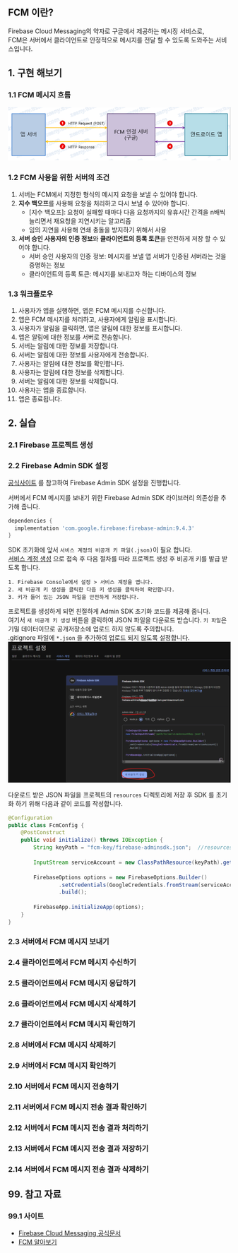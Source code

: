 ## FCM 이란?

Firebase Cloud Messaging의 약자로 구글에서 제공하는 메시징 서비스로,   
FCM은 서버에서 클라이언트로 안정적으로 메시지를 전달 할 수 있도록 도와주는 서비스입니다.

## 1. 구현 해보기

### 1.1 FCM 메시지 흐름

![img.png](img.png)

### 1.2 FCM 사용을 위한 서버의 조건

1. 서버는 FCM에서 지정한 형식의 메시지 요청을 보낼 수 있어야 합니다.
2. **지수 백오프**를 사용해 요청을 처리하고 다시 보낼 수 있어야 합니다.
    - [지수 백오프]: 요청이 실패할 때마다 다음 요청까지의 유휴시간 간격을 n배씩 늘리면서 재요청을 지연시키는 알고리즘
    - 임의 지연을 사용해 연쇄 충돌을 방지하기 위해서 사용
3. **서버 승인 사용자의 인증 정보**와 **클라이언트의 등록 토큰**을 안전하게 저장 할 수 있어야 합니다.
    - 서버 승인 사용자의 인증 정보: 메시지를 보낼 앱 서버가 인증된 서버라는 것을 증명하는 정보
    - 클라이언트의 등록 토큰: 메시지를 보내고자 하는 디바이스의 정보

### 1.3 워크플로우

1. 사용자가 앱을 실행하면, 앱은 FCM 메시지를 수신합니다.
2. 앱은 FCM 메시지를 처리하고, 사용자에게 알림을 표시합니다.
3. 사용자가 알림을 클릭하면, 앱은 알림에 대한 정보를 표시합니다.
4. 앱은 알림에 대한 정보를 서버로 전송합니다.
5. 서버는 알림에 대한 정보를 저장합니다.
6. 서버는 알림에 대한 정보를 사용자에게 전송합니다.
7. 사용자는 알림에 대한 정보를 확인합니다.
8. 사용자는 알림에 대한 정보를 삭제합니다.
9. 서버는 알림에 대한 정보를 삭제합니다.
10. 사용자는 앱을 종료합니다.
11. 앱은 종료됩니다.

## 2. 실습

### 2.1 Firebase 프로젝트 생성

### 2.2 Firebase Admin SDK 설정

[공식사이트](https://firebase.google.com/docs/admin/setup?hl=ko&_gl=1*68beem*_up*MQ..*_ga*MTk1MTk3OTE0Mi4xNzM4Mjg0MTYy*_ga_CW55HF8NVT*MTczODI4NDE2Mi4xLjAuMTczODI4NDE2Mi4wLjAuMA..)
를 참고하여 Firebase Admin SDK 설정을 진행합니다.

서버에서 FCM 메시지를 보내기 위한 Firebase Admin SDK 라이브러리 의존성을 추가해 줍니다.

``` groovy
dependencies {
  implementation 'com.google.firebase:firebase-admin:9.4.3'
}
```

SDK 초기화에 앞서 `서비스 계정의 비공개 키 파일(.json)`이 필요 합니다.   
[서비스 계정 생성](https://console.firebase.google.com/u/0/project/_/settings/serviceaccounts/adminsdk?hl=ko&_gl=1*62ca0n*_up*MQ..*_ga*ODM1ODkwNTYwLjE3MzgyODY4NTI.*_ga_CW55HF8NVT*MTczODI4Njg1Mi4xLjAuMTczODI4Njg1Mi4wLjAuMA..)
으로 접속 후 다음 절차를 따라 프로젝트 생성 후 비공개 키를 발급 받도록 합니다.

``` text
1. Firebase Console에서 설정 > 서비스 계정을 엽니다.
2. 새 비공개 키 생성을 클릭한 다음 키 생성을 클릭하여 확인합니다.
3. 키가 들어 있는 JSON 파일을 안전하게 저장합니다.
```

프로젝트를 생성하게 되면 친절하게 Admin SDK 초기화 코드를 제공해 줍니다.  
여기서 `새 비공개 키 생성` 버튼을 클릭하여 JSON 파일을 다운로드 받습니다. `키 파일`은 기밀 데이터이므로 공개저장소에 업로드 하지 않도록 주의합니다.   
.gitignore 파일에 `*.json` 을 추가하여 업로드 되지 않도록 설정합니다.
![img_2.png](img_2.png)

다운로드 받은 JSON 파일을 프로젝트의 `resources` 디렉토리에 저장 후 SDK 를 초기화 하기 위해 다음과 같이 코드를 작성합니다.

``` java
@Configuration
public class FcmConfig {
    @PostConstruct
    public void initialize() throws IOException {
        String keyPath = "fcm-key/firebase-adminsdk.json";  //resources 폴더에 넣어둔 key 경로

        InputStream serviceAccount = new ClassPathResource(keyPath).getInputStream();

        FirebaseOptions options = new FirebaseOptions.Builder()
                .setCredentials(GoogleCredentials.fromStream(serviceAccount))
                .build();

        FirebaseApp.initializeApp(options);
    }
}
```

### 2.3 서버에서 FCM 메시지 보내기

### 2.4 클라이언트에서 FCM 메시지 수신하기

### 2.5 클라이언트에서 FCM 메시지 응답하기

### 2.6 클라이언트에서 FCM 메시지 삭제하기

### 2.7 클라이언트에서 FCM 메시지 확인하기

### 2.8 서버에서 FCM 메시지 삭제하기

### 2.9 서버에서 FCM 메시지 확인하기

### 2.10 서버에서 FCM 메시지 전송하기

### 2.11 서버에서 FCM 메시지 전송 결과 확인하기

### 2.12 서버에서 FCM 메시지 전송 결과 처리하기

### 2.13 서버에서 FCM 메시지 전송 결과 저장하기

### 2.14 서버에서 FCM 메시지 전송 결과 삭제하기

## 99. 참고 자료

### 99.1 사이트

- [Firebase Cloud Messaging 공식문서](https://firebase.google.com/docs/cloud-messaging)
- [FCM 알아보기](https://musma.github.io/2023/09/06/FCM-%EC%95%8C%EC%95%84%EB%B3%B4%EA%B8%B0.html#fcm-%EC%9D%B4%EB%9E%80)
